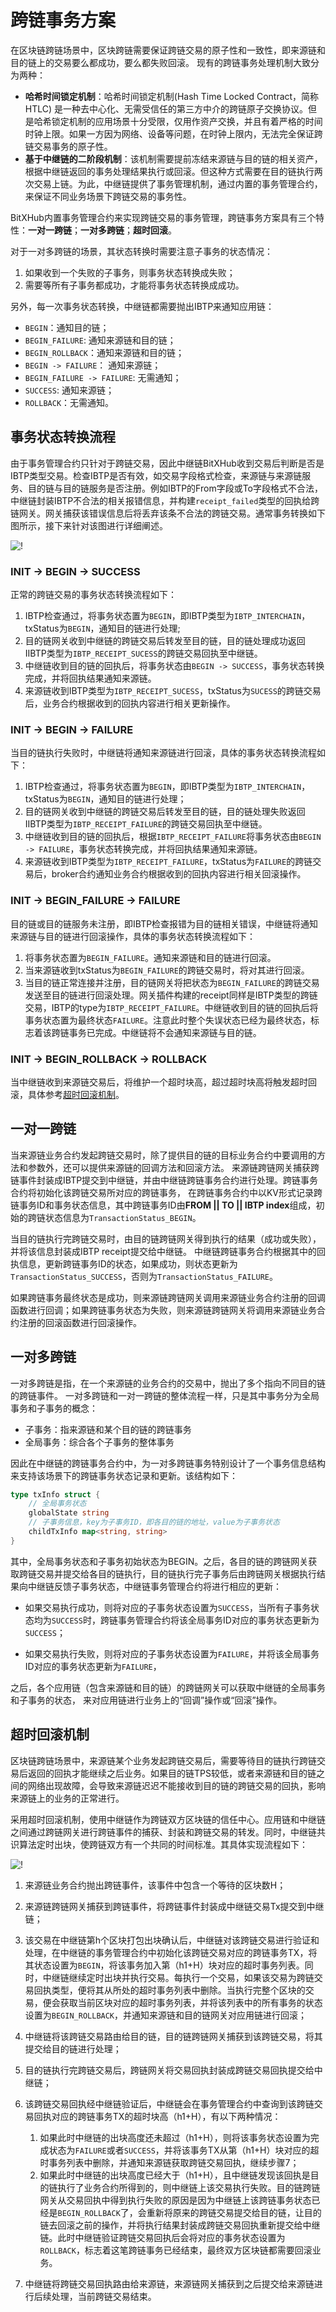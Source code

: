 # <a name="txManagerAnchor">跨链事务方案</a>

在区块链跨链场景中，区块跨链需要保证跨链交易的原子性和一致性，即来源链和目的链上的交易要么都成功，要么都失败回滚。
现有的跨链事务处理机制大致分为两种：

- **哈希时间锁定机制**：哈希时间锁定机制(Hash Time Locked Contract，简称HTLC) 是一种去中心化、无需受信任的第三方中介的跨链原子交换协议。但是哈希锁定机制的应用场景十分受限，仅用作资产交换，并且有着严格的时间时钟上限。如果一方因为网络、设备等问题，在时钟上限内，无法完全保证跨链交易事务的原子性。
- **基于中继链的二阶段机制**：该机制需要提前冻结来源链与目的链的相关资产，根据中继链返回的事务处理结果执行或回滚。但这种方式需要在目的链执行两次交易上链。为此，中继链提供了事务管理机制，通过内置的事务管理合约，来保证不同业务场景下跨链交易的事务性。

BitXHub内置事务管理合约来实现跨链交易的事务管理，跨链事务方案具有三个特性：**一对一跨链**；**一对多跨链**；**超时回滚**。

对于一对多跨链的场景，其状态转换时需要注意子事务的状态情况：

1. 如果收到一个失败的子事务，则事务状态转换成失败；
2. 需要等所有子事务都成功，才能将事务状态转换成成功。

另外，每一次事务状态转换，中继链都需要抛出IBTP来通知应用链：

- `BEGIN`：通知目的链；
- `BEGIN_FAILURE`: 通知来源链和目的链；
- `BEGIN_ROLLBACK`：通知来源链和目的链；
- `BEGIN -> FAILURE`： 通知来源链；
- `BEGIN_FAILURE -> FAILURE`: 无需通知；
- `SUCCESS`: 通知来源链；
- `ROLLBACK`：无需通知。

## 事务状态转换流程

由于事务管理合约只针对于跨链交易，因此中继链BitXHub收到交易后判断是否是IBTP类型交易。检查IBTP是否有效，如交易字段格式检查，来源链与来源链服务、目的链与目的链服务是否注册。例如IBTP的From字段或To字段格式不合法，中继链封装IBTP不合法的相关报错信息，并构建`receipt_failed`类型的回执给跨链网关。网关捕获该错误信息后将丢弃该条不合法的跨链交易。通常事务转换如下图所示，接下来针对该图进行详细阐述。

![!](../../assets/interchain_tx_manager.png)

### INIT -> BEGIN -> SUCCESS

正常的跨链交易的事务状态转换流程如下：

1. IBTP检查通过，将事务状态置为`BEGIN`，即IBTP类型为`IBTP_INTERCHAIN`，txStatus为`BEGIN`，通知目的链进行处理;
2. 目的链网关收到中继链的跨链交易后转发至目的链，目的链处理成功返回IIBTP类型为`IBTP_RECEIPT_SUCESS`的跨链交易回执至中继链。
3. 中继链收到目的链的回执后，将事务状态由`BEGIN -> SUCCESS`，事务状态转换完成，并将回执结果通知来源链。
4. 来源链收到IBTP类型为`IBTP_RECEIPT_SUCESS`，txStatus为`SUCESS`的跨链交易后，业务合约根据收到的回执内容进行相关更新操作。

### INIT -> BEGIN -> FAILURE

当目的链执行失败时，中继链将通知来源链进行回滚，具体的事务状态转换流程如下：

1. IBTP检查通过，将事务状态置为`BEGIN`，即IBTP类型为`IBTP_INTERCHAIN`，txStatus为`BEGIN`，通知目的链进行处理；
2. 目的链网关收到中继链的跨链交易后转发至目的链，目的链处理失败返回IIBTP类型为`IBTP_RECEIPT_FAILURE`的跨链交易回执至中继链。
3. 中继链收到目的链的回执后，根据`IBTP_RECEIPT_FAILURE`将事务状态由`BEGIN -> FAILURE`，事务状态转换完成，并将回执结果通知来源链。
4. 来源链收到IBTP类型为`IBTP_RECEIPT_FAILURE`，txStatus为`FAILURE`的跨链交易后，broker合约通知业务合约根据收到的回执内容进行相关回滚操作。

### INIT -> BEGIN_FAILURE -> FAILURE

目的链或目的链服务未注册，即IBTP检查报错为目的链相关错误，中继链将通知来源链与目的链进行回滚操作，具体的事务状态转换流程如下：

1. 将事务状态置为`BEGIN_FAILURE`。通知来源链和目的链进行回滚。
2. 当来源链收到txStatus为`BEGIN_FAILURE`的跨链交易时，将对其进行回滚。
3. 当目的链正常连接并注册，目的链网关将把状态为`BEGIN_FAILURE`的跨链交易发送至目的链进行回滚处理。网关插件构建的receipt同样是IBTP类型的跨链交易，IBTP的type为`IBTP_RECEIPT_FAILURE`。中继链收到目的链的回执后将事务状态置为最终状态`FAILURE`。注意此时整个失误状态已经为最终状态，标志着该跨链事务已完成。中继链将不会通知来源链与目的链。

### INIT -> BEGIN_ROLLBACK -> ROLLBACK

当中继链收到来源链交易后，将维护一个超时块高，超过超时块高将触发超时回滚，具体参考<a href="../../design/interchain_transaction/#timeoutAnchor">超时回滚机制</a>。

## 一对一跨链

当来源链业务合约发起跨链交易时，除了提供目的链的目标业务合约中要调用的方法和参数外，还可以提供来源链的回调方法和回滚方法。
来源链跨链网关捕获跨链事件封装成IBTP提交到中继链，并由中继链跨链事务合约进行处理。跨链事务合约将初始化该跨链交易所对应的跨链事务，
在跨链事务合约中以KV形式记录跨链事务ID和事务状态信息，其中跨链事务ID由**FROM || TO || IBTP index**组成，初始的跨链状态信息为`TransactionStatus_BEGIN`。

当目的链执行完跨链交易时，由目的链跨链网关得到执行的结果（成功或失败），并将该信息封装成IBTP receipt提交给中继链。
中继链跨链事务合约根据其中的回执信息，更新跨链事务ID的状态，如果成功，则状态更新为`TransactionStatus_SUCCESS`，否则为`TransactionStatus_FAILURE`。

如果跨链事务最终状态是成功，则来源链跨链网关调用来源链业务合约注册的回调函数进行回调；如果跨链事务状态为失败，则来源链跨链网关将调用来源链业务合约注册的回滚函数进行回滚操作。

## 一对多跨链

一对多跨链是指，在一个来源链的业务合约的交易中，抛出了多个指向不同目的链的跨链事件。 一对多跨链和一对一跨链的整体流程一样，只是其中事务分为全局事务和子事务的概念：

- 子事务：指来源链和某个目的链的跨链事务
- 全局事务：综合各个子事务的整体事务

因此在中继链的跨链事务合约中，为一对多跨链事务特别设计了一个事务信息结构来支持该场景下的跨链事务状态记录和更新。该结构如下：

```go
type txInfo struct {
	// 全局事务状态
	globalState string
	// 子事务信息，key为子事务ID，即各目的链的地址，value为子事务状态
	childTxInfo map<string, string>
}
```

其中，全局事务状态和子事务初始状态为BEGIN。之后，各目的链的跨链网关获取跨链交易并提交给各目的链执行，目的链执行完子事务后由跨链网关根据执行结果向中继链反馈子事务状态，中继链事务管理合约将进行相应的更新：

- 如果交易执行成功，则将对应的子事务状态设置为`SUCCESS`，当所有子事务状态均为`SUCCESS`时，跨链事务管理合约将该全局事务ID对应的事务状态更新为`SUCCESS`；

- 如果交易执行失败，则将对应的子事务状态设置为`FAILURE`，并将该全局事务ID对应的事务状态更新为`FAILURE`，

之后，各个应用链（包含来源链和目的链）的跨链网关可以获取中继链的全局事务和子事务的状态， 来对应用链进行业务上的“回调”操作或“回滚”操作。

## <a name="timeoutAnchor">超时回滚机制</a>

区块链跨链场景中，来源链某个业务发起跨链交易后，需要等待目的链执行跨链交易后返回的回执才能继续之后业务。如果目的链TPS较低，或者来源链和目的链之间的网络出现故障，会导致来源链迟迟不能接收到目的链的跨链交易的回执，影响来源链上的业务的正常进行。

采用超时回滚机制，使用中继链作为跨链双方区块链的信任中心。应用链和中继链之间通过跨链网关进行跨链事件的捕获、封装和跨链交易的转发。同时，中继链共识算法定时出块，使跨链双方有一个共同的时间标准。其具体实现流程如下：

![!](../../assets/timeoutRollback.png)

1. 来源链业务合约抛出跨链事件，该事件中包含一个等待的区块数H；

2. 来源链跨链网关捕获到跨链事件，将跨链事件封装成中继链交易Tx提交到中继链；

3. 该交易在中继链第h个区块打包出块确认后，中继链对该跨链交易进行验证和处理，在中继链的事务管理合约中初始化该跨链交易对应的跨链事务TX，将其状态设置为`BEGIN`，将该事务加入第（h1+H）块对应的超时事务列表。同时，中继链继续定时出块并执行交易。每执行一个交易，如果该交易为跨链交易回执类型，便将其从所处的超时事务列表中删除。当执行完整个区块的交易，便会获取当前区块对应的超时事务列表，并将该列表中的所有事务的状态设置为`BEGIN_ROLLBACK`，并通知来源链和目的链网关对应用链进行回滚；

4. 中继链将该跨链交易路由给目的链，目的链跨链网关捕获到该跨链交易，将其提交给目的链进行处理；

5. 目的链执行完跨链交易后，跨链网关将交易回执封装成跨链交易回执提交给中继链；
6. 该跨链交易回执经中继链验证后，中继链会在事务管理合约中查询到该跨链交易回执对应的跨链事务TX的超时块高（h1+H），有以下两种情况：
   1. 如果此时中继链的出块高度还未超过（h1+H），则将该事务状态设置为完成状态为`FAILURE`或者`SUCCESS`，并将该事务TX从第（h1+H）块对应的超时事务列表中删除，并通知来源链获取跨链交易回执，继续步骤7；
   2. 如果此时中继链的出块高度已经大于（h1+H），且中继链发现该回执是目的链执行了业务合约所得到的，则中继链上该交易执行失败。目的链跨链网关从交易回执中得到执行失败的原因是因为中继链上该跨链事务状态已经是`BEGIN_ROLLBACK`了，会重新将原来的跨链交易提交给目的链，让目的链去回滚之前的操作，并将执行结果封装成跨链交易回执重新提交给中继链。此时中继链验证跨链交易回执后会将对应的事务状态设置为`ROLLBACK`，标志着这笔跨链事务已经结束，最终双方区块链都需要回滚业务。

7. 中继链将跨链交易回执路由给来源链，来源链网关捕获到之后提交给来源链进行后续处理，当前跨链交易结束。
